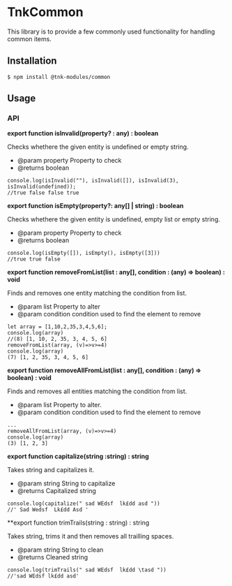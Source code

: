 # TnkCommon

This library is to provide a few commonly used functionality for handling common items.


## Installation

`$ npm install @tnk-modules/common`

## Usage

### API
**export function isInvalid(property? : any) : boolean**

Checks whethere the given entity is undefined or empty string.

* @param property Property to check
* @returns boolean

```
console.log(isInvalid(""), isInvalid([]), isInvalid(3), isInvalid(undefined));
//true false false true
```

**export function isEmpty(property?: any[] | string) : boolean**

Checks whethere the given entity is undefined, empty list or empty string.

* @param property Property to check
* @returns boolean

```
console.log(isEmpty([]), isEmpty(), isEmpty([3]))
//true true false
```

**export function removeFromList(list : any[], condition : (any) => boolean) : void**

Finds and removes one entity matching the condition from list.

* @param list Property to alter
* @param condition condition used to find the element to remove

```
let array = [1,10,2,35,3,4,5,6];
console.log(array)
//(8) [1, 10, 2, 35, 3, 4, 5, 6]
removeFromList(array, (v)=>v>=4)
console.log(array)
(7) [1, 2, 35, 3, 4, 5, 6]
```

**export function removeAllFromList(list : any[], condition : (any) => boolean) : void**

Finds and removes all entities matching the condition from list.

* @param list Property to alter.
* @param condition condition used to find the element to remove

```
...
removeAllFromList(array, (v)=>v>=4)
console.log(array)
(3) [1, 2, 3]
```

**export function capitalize(string :string) : string**

Takes string and capitalizes it.

* @param string String to capitalize
* @returns Capitalized string

```
console.log(capitalize(" sad WEdsf  lk£dd asd "))
//' Sad Wedsf  Lk£dd Asd '
```

**export function trimTrails(string : string) : string

Takes string, trims it and then removes all trailling spaces.

* @param string String to clean
* @returns Cleaned string
 
```
console.log(trimTrails(" sad WEdsf  lk£dd \tasd "))
//'sad WEdsf lk£dd asd'
```
